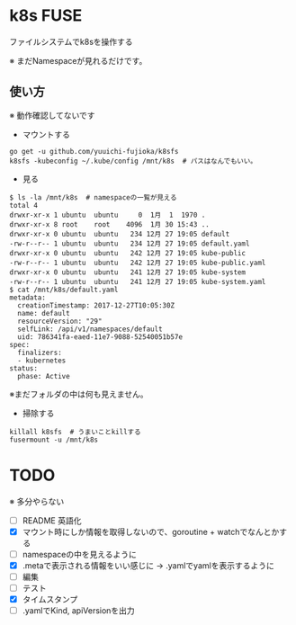 # k8s FUSE

ファイルシステムでk8sを操作する

※ まだNamespaceが見れるだけです。

## 使い方

※ 動作確認してないです

* マウントする

```
go get -u github.com/yuuichi-fujioka/k8sfs
k8sfs -kubeconfig ~/.kube/config /mnt/k8s  # パスはなんでもいい。
```

* 見る

```
$ ls -la /mnt/k8s  # namespaceの一覧が見える
total 4
drwxr-xr-x 1 ubuntu  ubuntu     0  1月  1  1970 .
drwxr-xr-x 8 root    root    4096  1月 30 15:43 ..
drwxr-xr-x 0 ubuntu  ubuntu   234 12月 27 19:05 default
-rw-r--r-- 1 ubuntu  ubuntu   234 12月 27 19:05 default.yaml
drwxr-xr-x 0 ubuntu  ubuntu   242 12月 27 19:05 kube-public
-rw-r--r-- 1 ubuntu  ubuntu   242 12月 27 19:05 kube-public.yaml
drwxr-xr-x 0 ubuntu  ubuntu   241 12月 27 19:05 kube-system
-rw-r--r-- 1 ubuntu  ubuntu   241 12月 27 19:05 kube-system.yaml
$ cat /mnt/k8s/default.yaml
metadata:
  creationTimestamp: 2017-12-27T10:05:30Z
  name: default
  resourceVersion: "29"
  selfLink: /api/v1/namespaces/default
  uid: 786341fa-eaed-11e7-9088-52540051b57e
spec:
  finalizers:
  - kubernetes
status:
  phase: Active
```

※まだフォルダの中は何も見えません。

* 掃除する

```
killall k8sfs  # うまいことkillする
fusermount -u /mnt/k8s
```

# TODO

※ 多分やらない

- [ ] README 英語化
- [x] マウント時にしか情報を取得しないので、goroutine + watchでなんとかする
- [ ] namespaceの中を見えるように
- [x] .metaで表示される情報をいい感じに -> .yamlでyamlを表示するように
- [ ] 編集
- [ ] テスト
- [x] タイムスタンプ
- [ ] .yamlでKind, apiVersionを出力
